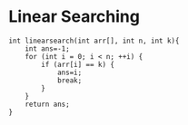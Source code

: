 # Linear Searching

    int linearsearch(int arr[], int n, int k){
		int ans=-1;
		for (int i = 0; i < n; ++i) {
			if (arr[i] == k) {
				ans=i;
				break;
			}
		}
		return ans;
    }

